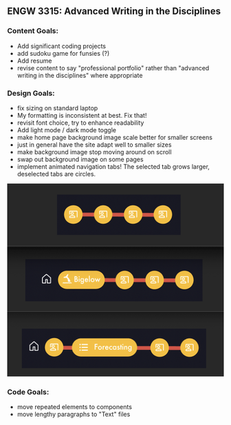 ## ENGW 3315: Advanced Writing in the Disciplines

### Content Goals: 
- Add significant coding projects
- add sudoku game for funsies (?) 
- Add resume
- revise content to say "professional portfolio" rather than "advanced writing in the disciplines" where appropriate

### Design Goals:
- fix sizing on standard laptop
- My formatting is inconsistent at best. Fix that!
- revisit font choice, try to enhance readability
- Add light mode / dark mode toggle
- make home page background image scale better for smaller screens
- just in general have the site adapt well to smaller sizes
- make background image stop moving around on scroll
- swap out background image on some pages
- implement animated navigation tabs! The selected tab grows larger, deselected tabs are circles. 

![navtabs](navtabs.png)

### Code Goals:
- move repeated elements to components
- move lengthy paragraphs to "Text" files



